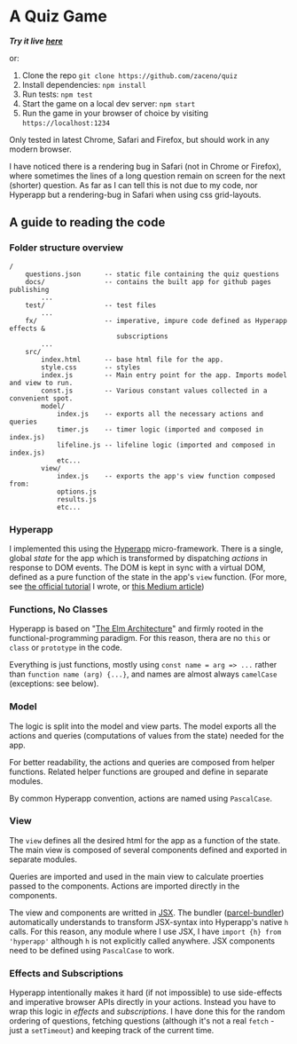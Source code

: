 # A Quiz Game

***Try it live [here](https://zaceno.github.io/quiz/)***

or:

1. Clone the repo `git clone https://github.com/zaceno/quiz`
2. Install dependencies: `npm install`
3. Run tests: `npm test`
4. Start the game on a local dev server: `npm start`
5. Run the game in your browser of choice by visiting `https://localhost:1234`

Only tested in latest Chrome, Safari and Firefox, but should work in any modern browser.

I have noticed there is a rendering bug in Safari (not in Chrome or Firefox), where sometimes the
lines of a long question remain on screen for the next (shorter) question. As far as I can tell this
is not due to my code, nor Hyperapp but a rendering-bug in Safari when using css grid-layouts.


## A guide to reading the code

### Folder structure overview
```
/
    questions.json      -- static file containing the quiz questions
    docs/               -- contains the built app for github pages publishing
        ...
    test/               -- test files
        ...
    fx/                 -- imperative, impure code defined as Hyperapp effects &
                           subscriptions
        ...
    src/
        index.html      -- base html file for the app.
        style.css       -- styles
        index.js        -- Main entry point for the app. Imports model and view to run.
        const.js        -- Various constant values collected in a convenient spot.
        model/
            index.js    -- exports all the necessary actions and queries
            timer.js    -- timer logic (imported and composed in index.js)
            lifeline.js -- lifeline logic (imported and composed in index.js)
            etc...
        view/
            index.js    -- exports the app's view function composed from:
            options.js  
            results.js
            etc...
```


### Hyperapp

I implemented this using the [Hyperapp](https://hyperapp.dev) micro-framework. There is a single, global _state_ for the
app which is transformed by dispatching _actions_ in response to DOM events. The DOM is kept in sync with a virtual
DOM, defined as a pure function of the state in the app's `view` function. (For more, see [the official tutorial]((https://github.com/jorgebucaran/hyperapp/blob/master/docs/tutorial.md)) I wrote, or [this Medium article](https://medium.com/hyperapp/a-walk-through-hyperapp-2-b1f642fca172))

### Functions, No Classes

Hyperapp is based on "[The Elm Architecture](https://github.com/dwyl/learn-elm-architecture-in-javascript/issues/38)" and firmly rooted in the functional-programming paradigm. For this reason, thera are no `this` or `class` or `prototype`
in the code.

Everything is just functions, mostly using `const name = arg => ...` rather than `function name (arg) {...}`, and names are almost always `camelCase` (exceptions: see below).


### Model

The logic is split into the model and view parts. The model exports all the actions and queries (computations of values from the state) needed for the app.

For better readability, the actions and queries are composed from helper functions. Related helper functions are grouped and define in separate modules.

By common Hyperapp convention, actions are named using `PascalCase`.


### View

The `view` defines all the desired html for the app as a function of the state. The main view is composed of several components defined and exported in separate modules. 

Queries are imported and used in the main view to calculate proerties passed to the components. Actions are imported directly in the components.

The view and components are writted in [JSX](https://babeljs.io/docs/en/babel-plugin-transform-react-jsx).
The bundler ([parcel-bundler](https://parceljs.org)) automatically understands to transform JSX-syntax into
Hyperapp's native `h` calls. For this reason, any module where I use JSX, I have `import {h} from 'hyperapp'`
although `h` is not explicitly called anywhere. JSX components need to be defined using `PascalCase` to work.

### Effects and Subscriptions

Hyperapp intentionally makes it hard (if not impossible) to use side-effects and imperative browser APIs directly in your actions. Instead you have to wrap this logic in _effects_ and _subscriptions_. I have done this for the random ordering of questions, fetching questions (although it's not a real `fetch` - just a `setTimeout`) and keeping track of the current time. 

